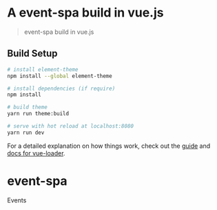 # A event-spa build in vue.js

> event-spa build in vue.js

## Build Setup

``` bash
# install element-theme
npm install --global element-theme

# install dependencies (if require)
npm install

# build theme
yarn run theme:build

# serve with hot reload at localhost:8080
yarn run dev
```

For a detailed explanation on how things work, check out the [guide](http://vuejs-templates.github.io/webpack/) and [docs for vue-loader](http://vuejs.github.io/vue-loader).
# event-spa
Events
